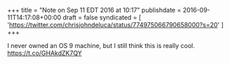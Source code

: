 +++
title = "Note on Sep 11 EDT 2016 at 10:17"
publishdate = 2016-09-11T14:17:08+00:00
draft = false
syndicated = [ 'https://twitter.com/chrisjohndeluca/status/774975066790658000?s=20' ]
+++

I never owned an OS 9 machine, but I still think this is really cool.  https://t.co/GHAkdZK7QY
